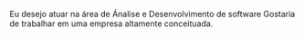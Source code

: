 Eu desejo atuar na área de Ánalise e Desenvolvimento de software
Gostaria de trabalhar em uma empresa altamente conceituada.
